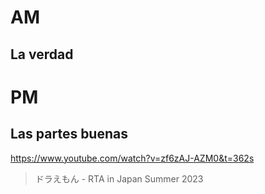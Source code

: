 # AM

## La verdad

# PM

## Las partes buenas

https://www.youtube.com/watch?v=zf6zAJ-AZM0&t=362s

> ドラえもん - RTA in Japan Summer 2023
